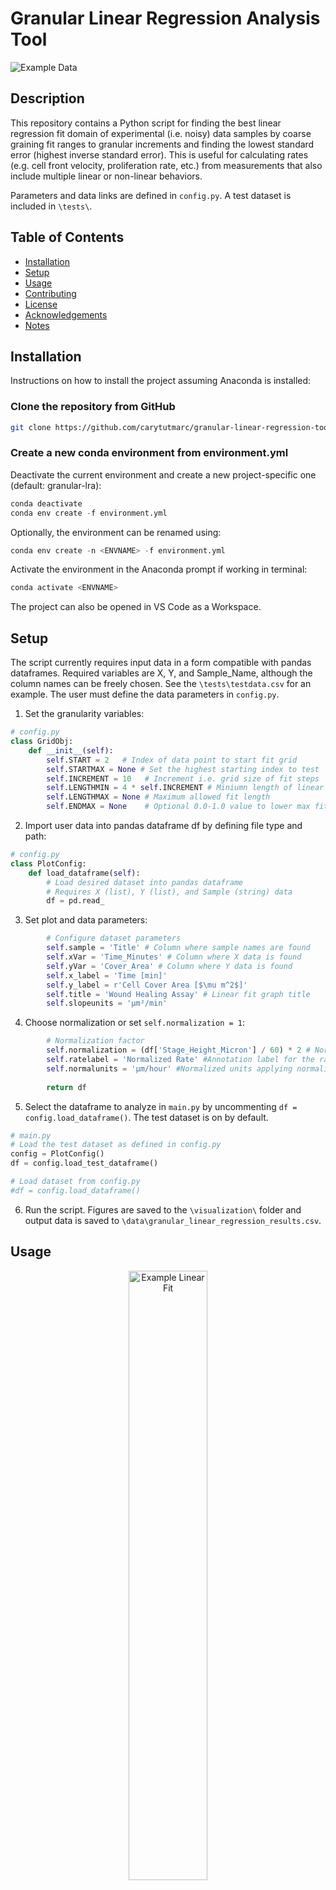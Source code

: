 # Granular Linear Regression Analysis Tool

![Example Data](tests/Sample_1.png)

## Description
This repository contains a Python script for finding the best linear regression fit domain of experimental 
(i.e. noisy) data samples by coarse graining fit ranges to granular increments and finding the lowest standard 
error (highest inverse standard error). This is useful for calculating rates (e.g. cell front velocity, proliferation rate, etc.)
from measurements that also include multiple linear or non-linear behaviors. 

Parameters and data links are defined in `config.py`. 
A test dataset is included in `\tests\`.


## Table of Contents
- [Installation](#installation)
- [Setup](#setup)
- [Usage](#usage)
- [Contributing](#contributing)
- [License](#license)
- [Acknowledgements](#acknowledgments)
- [Notes](#notes)

## Installation
Instructions on how to install the project assuming Anaconda is installed:

### Clone the repository from GitHub
```bash
git clone https://github.com/carytutmarc/granular-linear-regression-tool.git
```

### Create a new conda environment from environment.yml

Deactivate the current environment and create a new project-specific one (default: granular-lra):

```python
conda deactivate
conda env create -f environment.yml
```
Optionally, the environment can be renamed using:
```python
conda env create -n <ENVNAME> -f environment.yml
```
Activate the environment in the Anaconda prompt if working in terminal:
```python
conda activate <ENVNAME>
```
The project can also be opened in VS Code as a Workspace.

## Setup
The script currently requires input data in a form compatible with pandas dataframes. Required variables are X, Y, and Sample_Name, although the column names can be freely chosen. See the `\tests\testdata.csv` for an example. The user must define the data parameters in `config.py`.

1. Set the granularity variables:
```python
# config.py
class GridObj:
    def __init__(self):
        self.START = 2   # Index of data point to start fit grid
        self.STARTMAX = None # Set the highest starting index to test
        self.INCREMENT = 10   # Increment i.e. grid size of fit steps
        self.LENGTHMIN = 4 * self.INCREMENT # Miniumn length of linear fit
        self.LENGTHMAX = None # Maximum allowed fit length
        self.ENDMAX = None    # Optional 0.0-1.0 value to lower max fit length

```
2. Import user data into pandas dataframe df by defining file type and path:
```python
# config.py
class PlotConfig:
    def load_dataframe(self):
        # Load desired dataset into pandas dataframe 
        # Requires X (list), Y (list), and Sample (string) data
        df = pd.read_
```
3. Set plot and data parameters:
```python
        # Configure dataset parameters
        self.sample = 'Title' # Column where sample names are found
        self.xVar = 'Time_Minutes' # Column where X data is found
        self.yVar = 'Cover_Area' # Column where Y data is found
        self.x_label = 'Time [min]'
        self.y_label = r'Cell Cover Area [$\mu m^2$]'
        self.title = 'Wound Healing Assay' # Linear fit graph title
        self.slopeunits = 'µm²/min'
```
4. Choose normalization or set `self.normalization = 1`:
```python
        # Normalization factor
        self.normalization = (df['Stage_Height_Micron'] / 60) * 2 # Normalization to be applied to slope
        self.ratelabel = 'Normalized Rate' #Annotation label for the rate value e.g. Proliferation Rate
        self.normalunits = 'µm/hour' #Normalized units applying normalization in HeatmapConfig
        
        return df
```
5. Select the dataframe to analyze in `main.py` by uncommenting `df = config.load_dataframe()`. The test dataset is on by default.
```python
# main.py
# Load the test dataset as defined in config.py
config = PlotConfig()
df = config.load_test_dataframe()

# Load dataset from config.py
#df = config.load_dataframe()
```
6. Run the script. Figures are saved to the `\visualization\` folder and output data is saved to `\data\granular_linear_regression_results.csv`.

## Usage
<p align="center">
    <img src="/tests/Sample_1_lin_fit.png" alt="Example Linear Fit" style="display: block; margin: 0 auto; width: 50%;">
</p>

This tool offers a convenient method for calculating rates from XY data, particularly when there are distinct linear regions of interest, alongside noise and non-linear behavior. For instance, the image above depicts raw data from a 2D cell wound healing (gap closure) assay, where the independent variable (X) represents time (with one frame captured every 5 minutes), and the dependent variable (Y) indicates the total area (in µm²) covered by cells at each time point.

**Example Use Case**: Identifying the optimal time domain for estimating the linear regression fit of a 2D cell wound healing (gap closure) assay's changes in covered surface area to calculate the cell front velocity. This process involves capturing microscopy images at regular time intervals, determining the stage area covered by cells at each interval, and subsequently calculating the linear slope of the area versus time curve to derive the rate of area change. This rate is then normalized by the microscopy stage dimensions to ascertain the cell front velocity, which can be compared across samples. Two challenges arise in the sample shown above, which this tool aims to address.

First, during the initial minutes of a microscopy measurement, the sample may go out of focus due to thermal drift, holder shift, user adjustments, etc. Such issues can lead to a sudden change in the measured cell coverage area, as observed between the first and second points in the figure above. By configuring the `START` value in `config.py`, users can skip the initial data points collected before the measurement system stabilizes. This value is applied throughout the entire dataset, ensuring that all samples undergo the same equilibration period.

<p align="center">
    <img src="/tests/Sample_1_heatmap.png" alt="Example Heatmap" style="display: block; margin: 0 auto; width: 50%;">
</p>

The second issue that arises in such an experiment is the transition from linear area growth to a saturation of the covered area, resulting in a plateau in the data when the gap is closed. These two regions are clearly illustrated above, where the heatmap shows two optimal linear regression fit ranges, and the graph depicts a steady linear increase followed by a flattened region. By adjusting `STARTMAX`, `LENGTHMAX`, and `ENDMAX` in `config.py`, the second region can be excluded if it interferes with fitting the first region.

## Contributing

Contributions are welcome! Please read [CONTRIBUTING.md](CONTRIBUTING.md) for details on the process for submitting pull requests.

## License

This project is licensed under the MIT License - see the [LICENSE](LICENSE) file for details.

## Acknowledgments

- The inspiration for this tool came from comments by Jon Spring on Stack Overflow:
https://stackoverflow.com/questions/68960656/how-to-only-fit-the-linear-portion-of-a-dataset

## Notes
Check my posts in the Issues section for features I want to add and bugs I have found.

Project Link: [GitHub Repository - Granular Linear Regression Analysis Tool](https://github.com/carytutmarc/granular-linear-regression-tool)